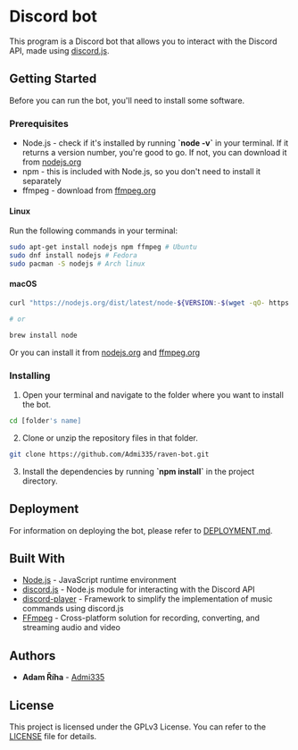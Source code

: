 # Discord bot

This program is a Discord bot that allows you to interact with the Discord API, made using [discord.js](https://discord.js.org/).

## Getting Started

Before you can run the bot, you'll need to install some software.

### Prerequisites

- Node.js - check if it's installed by running **\`node -v\`** in your terminal. If it returns a version number, you're good to go. If not, you can download it from [nodejs.org](https://nodejs.org/en/download/)
- npm - this is included with Node.js, so you don't need to install it separately
- ffmpeg - download from [ffmpeg.org](https://www.ffmpeg.org/download.html)

#### Linux

Run the following commands in your terminal:

```bash
sudo apt-get install nodejs npm ffmpeg # Ubuntu
sudo dnf install nodejs # Fedora
sudo pacman -S nodejs # Arch linux
```

#### macOS

```bash
curl "https://nodejs.org/dist/latest/node-${VERSION:-$(wget -qO- https://nodejs.org/dist/latest/ | sed -nE 's|.*>node-(.*)\.pkg</a>.*|\1|p')}.pkg" > "$HOME/Downloads/node-latest.pkg" && sudo installer -store -pkg "$HOME/Downloads/node-latest.pkg" -target "/"

# or

brew install node
```

Or you can install it from [nodejs.org](https://nodejs.org/en/download/package-manager/) and [ffmpeg.org](https://www.ffmpeg.org/download.html)

### Installing

1. Open your terminal and navigate to the folder where you want to install the bot.

```bash
cd [folder's name]
```

2. Clone or unzip the repository files in that folder.

```bash
git clone https://github.com/Admi335/raven-bot.git
```

3. Install the dependencies by running **\`npm install\`** in the project directory.

## Deployment

For information on deploying the bot, please refer to [DEPLOYMENT.md](DEPLOYMENT.md).

## Built With

- [Node.js](https://nodejs.org/) - JavaScript runtime environment
- [discord.js](https://discord.js.org/) - Node.js module for interacting with the Discord API
- [discord-player](https://discord-player.js.org/) - Framework to simplify the implementation of music commands using discord.js
- [FFmpeg](https://ffmpeg.org/) - Cross-platform solution for recording, converting, and streaming audio and video

## Authors

- **Adam Říha** - [Admi335](https://github.com/Admi335)

## License

This project is licensed under the GPLv3 License. You can refer to the [LICENSE](LICENSE) file for details.
